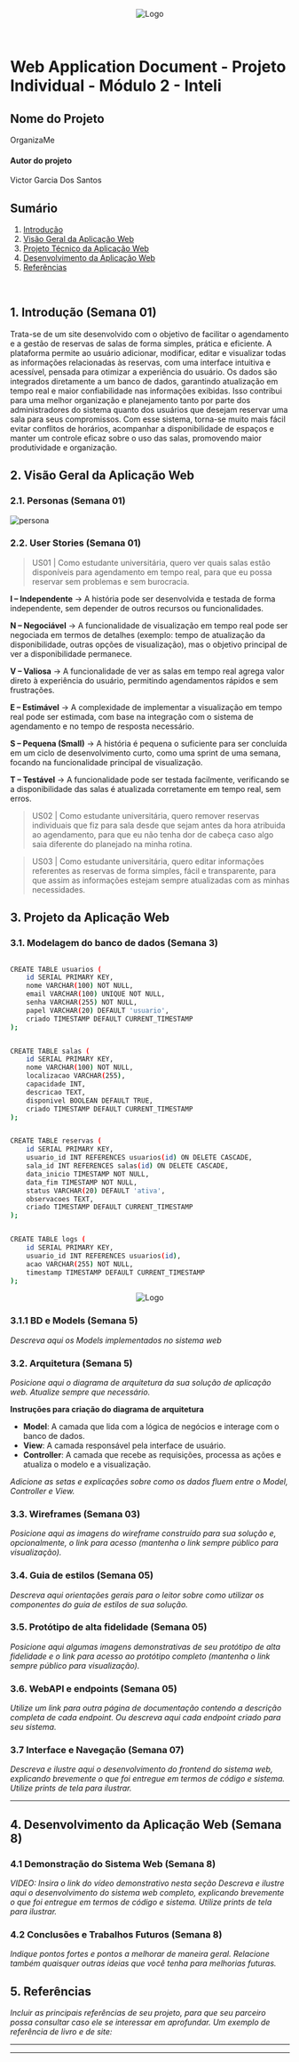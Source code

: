 <p align="center">
  <img src="https://plum-atomic-lemur-391.mypinata.cloud/ipfs/bafkreicudnxlegrxksz365otm67naoqh2jidbnfibziaavwtn7qj6sc5f4" alt="Logo">
</p>

<br/>

# Web Application Document - Projeto Individual - Módulo 2 - Inteli

## Nome do Projeto

OrganizaMe

#### Autor do projeto

Victor Garcia Dos Santos

## Sumário

1. [Introdução](#c1)  
2. [Visão Geral da Aplicação Web](#c2)  
3. [Projeto Técnico da Aplicação Web](#c3)  
4. [Desenvolvimento da Aplicação Web](#c4)  
5. [Referências](#c5)  

<br>

## <a name="c1"></a>1. Introdução (Semana 01)

Trata-se de um site desenvolvido com o objetivo de facilitar o agendamento e a gestão de reservas de salas de forma simples, prática e eficiente. A plataforma permite ao usuário adicionar, modificar, editar e visualizar todas as informações relacionadas às reservas, com uma interface intuitiva e acessível, pensada para otimizar a experiência do usuário. Os dados são integrados diretamente a um banco de dados, garantindo atualização em tempo real e maior confiabilidade nas informações exibidas. Isso contribui para uma melhor organização e planejamento tanto por parte dos administradores do sistema quanto dos usuários que desejam reservar uma sala para seus compromissos. Com esse sistema, torna-se muito mais fácil evitar conflitos de horários, acompanhar a disponibilidade de espaços e manter um controle eficaz sobre o uso das salas, promovendo maior produtividade e organização.

## <a name="c2"></a>2. Visão Geral da Aplicação Web

### 2.1. Personas (Semana 01)

![persona](https://plum-atomic-lemur-391.mypinata.cloud/ipfs/bafybeiandnjblivvjlqrqpeeqwbrium7jbqotspzftdysxftzvrei4bi4m)

### 2.2. User Stories (Semana 01)

> US01 | Como estudante universitária, quero ver quais salas estão disponíveis para agendamento em tempo real, para que eu possa reservar sem problemas e sem burocracia.

**I – Independente** -> A história pode ser desenvolvida e testada de forma independente, sem depender de outros recursos ou funcionalidades.


**N – Negociável** -> A funcionalidade de visualização em tempo real pode ser negociada em termos de detalhes (exemplo: tempo de atualização da disponibilidade, outras opções de visualização), mas o objetivo principal de ver a disponibilidade permanece.


**V – Valiosa** -> A funcionalidade de ver as salas em tempo real agrega valor direto à experiência do usuário, permitindo agendamentos rápidos e sem frustrações.


**E – Estimável** -> A complexidade de implementar a visualização em tempo real pode ser estimada, com base na integração com o sistema de agendamento e no tempo de resposta necessário.


**S – Pequena (Small)** -> A história é pequena o suficiente para ser concluída em um ciclo de desenvolvimento curto, como uma sprint de uma semana, focando na funcionalidade principal de visualização.


**T – Testável** -> A funcionalidade pode ser testada facilmente, verificando se a disponibilidade das salas é atualizada corretamente em tempo real, sem erros.


> US02 | Como estudante universitária, quero remover reservas individuais que fiz para sala desde que sejam antes da hora atribuida ao agendamento, para que eu não tenha dor de cabeça caso algo saia diferente do planejado na minha rotina.

> US03 | Como estudante universitária, quero editar informações referentes as reservas de forma simples, fácil e transparente, para que assim as informações estejam sempre atualizadas com as minhas necessidades.

## <a name="c3"></a>3. Projeto da Aplicação Web

### 3.1. Modelagem do banco de dados  (Semana 3)

````bash

CREATE TABLE usuarios (
    id SERIAL PRIMARY KEY,
    nome VARCHAR(100) NOT NULL,
    email VARCHAR(100) UNIQUE NOT NULL,
    senha VARCHAR(255) NOT NULL,
    papel VARCHAR(20) DEFAULT 'usuario',
    criado TIMESTAMP DEFAULT CURRENT_TIMESTAMP
);


CREATE TABLE salas (
    id SERIAL PRIMARY KEY,
    nome VARCHAR(100) NOT NULL,
    localizacao VARCHAR(255),
    capacidade INT,
    descricao TEXT,
    disponivel BOOLEAN DEFAULT TRUE,
    criado TIMESTAMP DEFAULT CURRENT_TIMESTAMP
);


CREATE TABLE reservas (
    id SERIAL PRIMARY KEY,
    usuario_id INT REFERENCES usuarios(id) ON DELETE CASCADE,
    sala_id INT REFERENCES salas(id) ON DELETE CASCADE,
    data_inicio TIMESTAMP NOT NULL,
    data_fim TIMESTAMP NOT NULL,
    status VARCHAR(20) DEFAULT 'ativa',
    observacoes TEXT,
    criado TIMESTAMP DEFAULT CURRENT_TIMESTAMP
);


CREATE TABLE logs (
    id SERIAL PRIMARY KEY,
    usuario_id INT REFERENCES usuarios(id),
    acao VARCHAR(255) NOT NULL,
    timestamp TIMESTAMP DEFAULT CURRENT_TIMESTAMP
);
````

<p align="center">
  <img src="https://plum-atomic-lemur-391.mypinata.cloud/ipfs/bafkreig2klbdk4nmmej4o66dchlue7t6644wegvnh5yaqcs347652coufq" alt="Logo">
</p>

### 3.1.1 BD e Models (Semana 5)
*Descreva aqui os Models implementados no sistema web*

### 3.2. Arquitetura (Semana 5)

*Posicione aqui o diagrama de arquitetura da sua solução de aplicação web. Atualize sempre que necessário.*

**Instruções para criação do diagrama de arquitetura**  
- **Model**: A camada que lida com a lógica de negócios e interage com o banco de dados.
- **View**: A camada responsável pela interface de usuário.
- **Controller**: A camada que recebe as requisições, processa as ações e atualiza o modelo e a visualização.
  
*Adicione as setas e explicações sobre como os dados fluem entre o Model, Controller e View.*

### 3.3. Wireframes (Semana 03)

*Posicione aqui as imagens do wireframe construído para sua solução e, opcionalmente, o link para acesso (mantenha o link sempre público para visualização).*

### 3.4. Guia de estilos (Semana 05)

*Descreva aqui orientações gerais para o leitor sobre como utilizar os componentes do guia de estilos de sua solução.*


### 3.5. Protótipo de alta fidelidade (Semana 05)

*Posicione aqui algumas imagens demonstrativas de seu protótipo de alta fidelidade e o link para acesso ao protótipo completo (mantenha o link sempre público para visualização).*

### 3.6. WebAPI e endpoints (Semana 05)

*Utilize um link para outra página de documentação contendo a descrição completa de cada endpoint. Ou descreva aqui cada endpoint criado para seu sistema.*  

### 3.7 Interface e Navegação (Semana 07)

*Descreva e ilustre aqui o desenvolvimento do frontend do sistema web, explicando brevemente o que foi entregue em termos de código e sistema. Utilize prints de tela para ilustrar.*

---

## <a name="c4"></a>4. Desenvolvimento da Aplicação Web (Semana 8)

### 4.1 Demonstração do Sistema Web (Semana 8)

*VIDEO: Insira o link do vídeo demonstrativo nesta seção*
*Descreva e ilustre aqui o desenvolvimento do sistema web completo, explicando brevemente o que foi entregue em termos de código e sistema. Utilize prints de tela para ilustrar.*

### 4.2 Conclusões e Trabalhos Futuros (Semana 8)

*Indique pontos fortes e pontos a melhorar de maneira geral.*
*Relacione também quaisquer outras ideias que você tenha para melhorias futuras.*



## <a name="c5"></a>5. Referências

_Incluir as principais referências de seu projeto, para que seu parceiro possa consultar caso ele se interessar em aprofundar. Um exemplo de referência de livro e de site:_<br>

---
---
